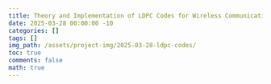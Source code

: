 ```yaml
---
title: Theory and Implementation of LDPC Codes for Wireless Communication
date: 2025-03-28 00:00:00 -10
categories: []
tags: []
img_path: /assets/project-img/2025-03-28-ldpc-codes/
toc: true
comments: false
math: true
---
```


<object data="/assets/project-img/2025-03-28-ldpc-codes/final_report_and_slides.pdf" width="750" height="750" type='application/pdf'></object>

